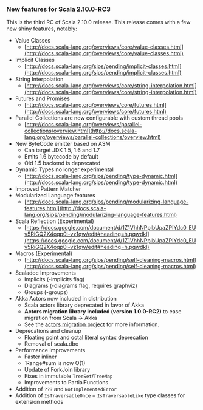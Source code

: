 
### New features for Scala 2.10.0-RC3

This is the third RC of Scala 2.10.0 release. This release comes with a few new shiny features, notably:

* Value Classes
    * [http://docs.scala-lang.org/overviews/core/value-classes.html](http://docs.scala-lang.org/overviews/core/value-classes.html)
* Implicit Classes
    * [http://docs.scala-lang.org/sips/pending/implicit-classes.html](http://docs.scala-lang.org/sips/pending/implicit-classes.html)
* String Interpolation
    * [http://docs.scala-lang.org/overviews/core/string-interpolation.html](http://docs.scala-lang.org/overviews/core/string-interpolation.html)
* Futures and Promises
    * [http://docs.scala-lang.org/overviews/core/futures.html](http://docs.scala-lang.org/overviews/core/futures.html)
* Parallel Collections are now configurable with custom thread pools
    * [http://docs.scala-lang.org/overviews/parallel-collections/overview.html](http://docs.scala-lang.org/overviews/parallel-collections/overview.html)
* New ByteCode emitter based on ASM
    * Can target JDK 1.5, 1.6 and 1.7
    * Emits 1.6 bytecode by default
    * Old 1.5 backend is deprecated
* Dynamic Types no longer experimental
    * [http://docs.scala-lang.org/sips/pending/type-dynamic.html](http://docs.scala-lang.org/sips/pending/type-dynamic.html)
* Improved Pattern Matcher
* Modularized Language features
    * [http://docs.scala-lang.org/sips/pending/modularizing-language-features.html](http://docs.scala-lang.org/sips/pending/modularizing-language-features.html)
* Scala Reflection (Experimental)
    * [https://docs.google.com/document/d/1Z1VhhNPplbUpaZPIYdc0_EUv5RiGQ2X4oqp0i-vz1qw/edit#heading=h.pqwdkl](https://docs.google.com/document/d/1Z1VhhNPplbUpaZPIYdc0_EUv5RiGQ2X4oqp0i-vz1qw/edit#heading=h.pqwdkl)
* Macros (Experimental)
    * [http://docs.scala-lang.org/sips/pending/self-cleaning-macros.html](http://docs.scala-lang.org/sips/pending/self-cleaning-macros.html)
* Scaladoc Improvements
    * Implicits (-implicits flag)
    * Diagrams (-diagrams flag, requires graphviz)
    * Groups (-groups)
* Akka Actors now included in distribution
    * Scala actors library deprecated in favor of Akka
    * **Actors migration library included (version 1.0.0-RC2)** to ease migration from Scala -> Akka 
    * See the [actors migration project](http://docs.scala-lang.org/actors-migration/) for more information.
* Deprecations and cleanup
    * Floating point and octal literal syntax deprecation
    * Removal of scala.dbc
* Performance Improvements
    * Faster inliner
    * `Range#sum is now O(1)
    * Update of ForkJoin library
    * Fixes in immutable `TreeSet`/`TreeMap`
    * Improvements to PartialFunctions
* Addition of `???` and `NotImplementedError`
* Addition of `IsTraversableOnce` + `IsTraversableLike` type classes for extension methods


